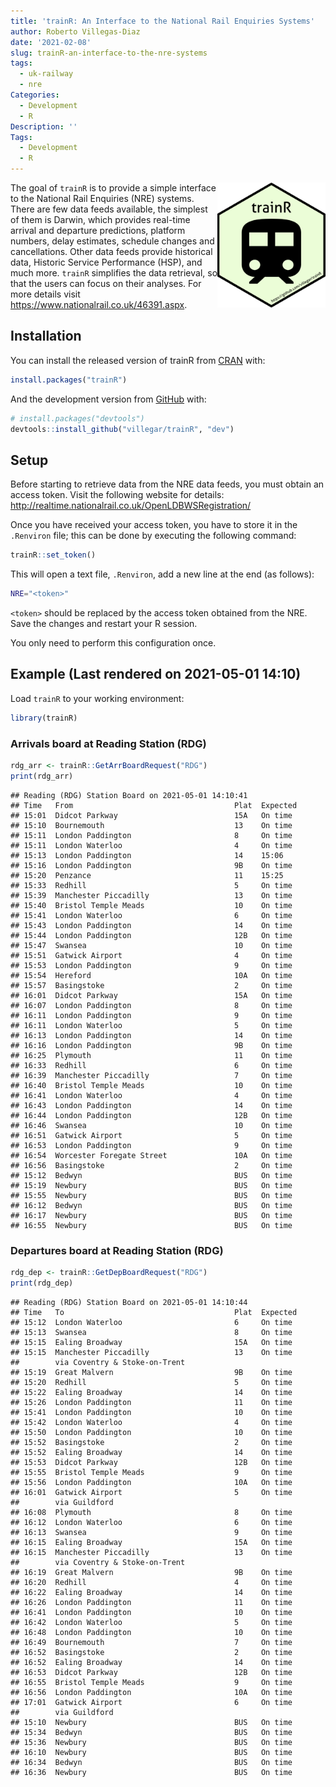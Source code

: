 ```yaml
---
title: 'trainR: An Interface to the National Rail Enquiries Systems'
author: Roberto Villegas-Diaz
date: '2021-02-08'
slug: trainR-an-interface-to-the-nre-systems
tags:
  - uk-railway
  - nre
Categories:
  - Development
  - R
Description: ''
Tags:
  - Development
  - R
---
```


<img src="https://raw.githubusercontent.com/villegar/trainR/main/inst/images/logo.png" alt="logo" align="right" height=200px/>

The goal of `trainR` is to provide a simple interface to the 
National Rail Enquiries (NRE) systems. There are few data feeds 
available, the simplest of them is Darwin, which provides real-time 
arrival and departure predictions, platform numbers, delay estimates, 
schedule changes and cancellations. Other data feeds provide historical 
data, Historic Service Performance (HSP), and much more. `trainR` 
simplifies the data retrieval, so that the users can focus on their 
analyses. For more details visit 
https://www.nationalrail.co.uk/46391.aspx.

## Installation

You can install the released version of trainR from [CRAN](https://CRAN.R-project.org) with:

``` r
install.packages("trainR")
```

And the development version from [GitHub](https://github.com/) with:

``` r
# install.packages("devtools")
devtools::install_github("villegar/trainR", "dev")
```

## Setup
Before starting to retrieve data from the NRE data feeds, you must obtain an access token. 
Visit the following website for details: http://realtime.nationalrail.co.uk/OpenLDBWSRegistration/

Once you have received your access token, you have to store it in the `.Renviron` file; this can be 
done by executing the following command:


```r
trainR::set_token()
```

This will open a text file, `.Renviron`, add a new line at the end (as follows):

```bash
NRE="<token>"
```

`<token>` should be replaced by the access token obtained from the NRE. Save the changes and restart 
your R session.

You only need to perform this configuration once.

## Example (Last rendered on 2021-05-01 14:10)

Load `trainR` to your working environment:

```r
library(trainR)
```

### Arrivals board at Reading Station (RDG)


```r
rdg_arr <- trainR::GetArrBoardRequest("RDG")
print(rdg_arr)
```

```
## Reading (RDG) Station Board on 2021-05-01 14:10:41
## Time   From                                    Plat  Expected
## 15:01  Didcot Parkway                          15A   On time
## 15:10  Bournemouth                             13    On time
## 15:11  London Paddington                       8     On time
## 15:11  London Waterloo                         4     On time
## 15:13  London Paddington                       14    15:06
## 15:16  London Paddington                       9B    On time
## 15:20  Penzance                                11    15:25
## 15:33  Redhill                                 5     On time
## 15:39  Manchester Piccadilly                   13    On time
## 15:40  Bristol Temple Meads                    10    On time
## 15:41  London Waterloo                         6     On time
## 15:43  London Paddington                       14    On time
## 15:44  London Paddington                       12B   On time
## 15:47  Swansea                                 10    On time
## 15:51  Gatwick Airport                         4     On time
## 15:53  London Paddington                       9     On time
## 15:54  Hereford                                10A   On time
## 15:57  Basingstoke                             2     On time
## 16:01  Didcot Parkway                          15A   On time
## 16:07  London Paddington                       8     On time
## 16:11  London Paddington                       9     On time
## 16:11  London Waterloo                         5     On time
## 16:13  London Paddington                       14    On time
## 16:16  London Paddington                       9B    On time
## 16:25  Plymouth                                11    On time
## 16:33  Redhill                                 6     On time
## 16:39  Manchester Piccadilly                   7     On time
## 16:40  Bristol Temple Meads                    10    On time
## 16:41  London Waterloo                         4     On time
## 16:43  London Paddington                       14    On time
## 16:44  London Paddington                       12B   On time
## 16:46  Swansea                                 10    On time
## 16:51  Gatwick Airport                         5     On time
## 16:53  London Paddington                       9     On time
## 16:54  Worcester Foregate Street               10A   On time
## 16:56  Basingstoke                             2     On time
## 15:12  Bedwyn                                  BUS   On time
## 15:19  Newbury                                 BUS   On time
## 15:55  Newbury                                 BUS   On time
## 16:12  Bedwyn                                  BUS   On time
## 16:17  Newbury                                 BUS   On time
## 16:55  Newbury                                 BUS   On time
```

### Departures board at Reading Station (RDG)


```r
rdg_dep <- trainR::GetDepBoardRequest("RDG")
print(rdg_dep)
```

```
## Reading (RDG) Station Board on 2021-05-01 14:10:44
## Time   To                                      Plat  Expected
## 15:12  London Waterloo                         6     On time
## 15:13  Swansea                                 8     On time
## 15:15  Ealing Broadway                         15A   On time
## 15:15  Manchester Piccadilly                   13    On time
##        via Coventry & Stoke-on-Trent           
## 15:19  Great Malvern                           9B    On time
## 15:20  Redhill                                 5     On time
## 15:22  Ealing Broadway                         14    On time
## 15:26  London Paddington                       11    On time
## 15:41  London Paddington                       10    On time
## 15:42  London Waterloo                         4     On time
## 15:50  London Paddington                       10    On time
## 15:52  Basingstoke                             2     On time
## 15:52  Ealing Broadway                         14    On time
## 15:53  Didcot Parkway                          12B   On time
## 15:55  Bristol Temple Meads                    9     On time
## 15:56  London Paddington                       10A   On time
## 16:01  Gatwick Airport                         5     On time
##        via Guildford                           
## 16:08  Plymouth                                8     On time
## 16:12  London Waterloo                         6     On time
## 16:13  Swansea                                 9     On time
## 16:15  Ealing Broadway                         15A   On time
## 16:15  Manchester Piccadilly                   13    On time
##        via Coventry & Stoke-on-Trent           
## 16:19  Great Malvern                           9B    On time
## 16:20  Redhill                                 4     On time
## 16:22  Ealing Broadway                         14    On time
## 16:26  London Paddington                       11    On time
## 16:41  London Paddington                       10    On time
## 16:42  London Waterloo                         5     On time
## 16:48  London Paddington                       10    On time
## 16:49  Bournemouth                             7     On time
## 16:52  Basingstoke                             2     On time
## 16:52  Ealing Broadway                         14    On time
## 16:53  Didcot Parkway                          12B   On time
## 16:55  Bristol Temple Meads                    9     On time
## 16:56  London Paddington                       10A   On time
## 17:01  Gatwick Airport                         6     On time
##        via Guildford                           
## 15:10  Newbury                                 BUS   On time
## 15:34  Bedwyn                                  BUS   On time
## 15:36  Newbury                                 BUS   On time
## 16:10  Newbury                                 BUS   On time
## 16:34  Bedwyn                                  BUS   On time
## 16:36  Newbury                                 BUS   On time
```
